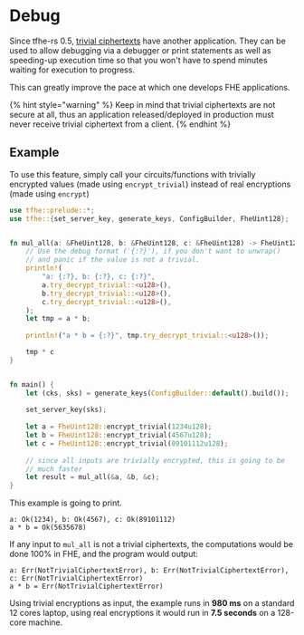 # Debug

Since tfhe-rs 0.5, [trivial ciphertexts](../fundamentals/trivial\_ciphertext.md) have another application. They can be used to allow debugging via a debugger or print statements as well as speeding-up execution time so that you won't have to spend minutes waiting for execution to progress.

This can greatly improve the pace at which one develops FHE applications.

{% hint style="warning" %}
Keep in mind that trivial ciphertexts are not secure at all, thus an application released/deployed in production must never receive trivial ciphertext from a client.
{% endhint %}

## Example

To use this feature, simply call your circuits/functions with trivially encrypted values (made using `encrypt_trivial`) instead of real encryptions (made using `encrypt`)

```rust
use tfhe::prelude::*;
use tfhe::{set_server_key, generate_keys, ConfigBuilder, FheUint128};


fn mul_all(a: &FheUint128, b: &FheUint128, c: &FheUint128) -> FheUint128 {
    // Use the debug format ('{:?}'), if you don't want to unwrap()
    // and panic if the value is not a trivial.
    println!(
        "a: {:?}, b: {:?}, c: {:?}", 
        a.try_decrypt_trivial::<u128>(),
        b.try_decrypt_trivial::<u128>(),
        c.try_decrypt_trivial::<u128>(),
    );
    let tmp = a * b;
    
    println!("a * b = {:?}", tmp.try_decrypt_trivial::<u128>());

    tmp * c
}


fn main() {
    let (cks, sks) = generate_keys(ConfigBuilder::default().build());
    
    set_server_key(sks);
    
    let a = FheUint128::encrypt_trivial(1234u128);
    let b = FheUint128::encrypt_trivial(4567u128);
    let c = FheUint128::encrypt_trivial(89101112u128);
    
    // since all inputs are trivially encrypted, this is going to be
    // much faster
    let result = mul_all(&a, &b, &c);
}
```

This example is going to print.

```console
a: Ok(1234), b: Ok(4567), c: Ok(89101112)
a * b = Ok(5635678)
```

If any input to `mul_all` is not a trivial ciphertexts, the computations would be done 100% in FHE, and the program would output:

```console
a: Err(NotTrivialCiphertextError), b: Err(NotTrivialCiphertextError), c: Err(NotTrivialCiphertextError)
a * b = Err(NotTrivialCiphertextError)
```

Using trivial encryptions as input, the example runs in **980 ms** on a standard 12 cores laptop, using real encryptions it would run in **7.5 seconds** on a 128-core machine.

